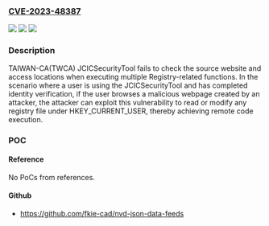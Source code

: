 ### [CVE-2023-48387](https://cve.mitre.org/cgi-bin/cvename.cgi?name=CVE-2023-48387)
![](https://img.shields.io/static/v1?label=Product&message=JCICSecurityTool&color=blue)
![](https://img.shields.io/static/v1?label=Version&message=%3D%204.2.3.32%20&color=brighgreen)
![](https://img.shields.io/static/v1?label=Vulnerability&message=CWE-940%20Improper%20Verification%20of%20Source%20of%20a%20Communication%20Channel&color=brighgreen)

### Description

TAIWAN-CA(TWCA) JCICSecurityTool  fails to check the source website and access locations when executing multiple Registry-related functions. In the scenario where a user is using the JCICSecurityTool and has completed identity verification, if the user browses a malicious webpage created by an attacker, the attacker can exploit this vulnerability to read or modify any registry file under HKEY_CURRENT_USER, thereby achieving remote code execution.

### POC

#### Reference
No PoCs from references.

#### Github
- https://github.com/fkie-cad/nvd-json-data-feeds

